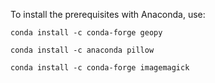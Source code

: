 To install the prerequisites with Anaconda, use:

```conda install -c conda-forge geopy```

```conda install -c anaconda pillow```

```conda install -c conda-forge imagemagick```

